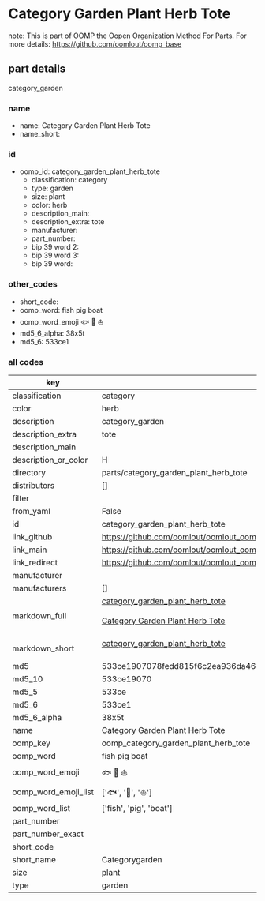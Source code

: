 # Category Garden Plant Herb Tote  

note: This is part of OOMP the Oopen Organization Method For Parts. For more details: https://github.com/oomlout/oomp_base

##  part details
  



category_garden



### name
* name: Category Garden Plant Herb Tote
* name_short: 
### id
* oomp_id: category_garden_plant_herb_tote
  * classification: category
  * type: garden
  * size: plant
  * color: herb
  * description_main: 
  * description_extra: tote
  * manufacturer: 
  * part_number: 
  * bip 39 word 2: 
  * bip 39 word 3: 
  * bip 39 word: 

### other_codes
* short_code: 
* oomp_word: fish pig boat
* oomp_word_emoji :fish: :pig: :boat:
* md5_6_alpha: 38x5t
* md5_6: 533ce1









### all codes 
| key | value |  
| --- | --- |  
| classification | category |  
| color | herb |  
| description | category_garden |  
| description_extra | tote |  
| description_main |  |  
| description_or_color | H  |  
| directory | parts/category_garden_plant_herb_tote |  
| distributors | [] |  
| filter |  |  
| from_yaml | False |  
| id | category_garden_plant_herb_tote |  
| link_github | https://github.com/oomlout/oomlout_oomp_version_1_messy/tree/main/parts/category_garden_plant_herb_tote |  
| link_main | https://github.com/oomlout/oomlout_oomp_version_1_messy/tree/main/parts/category_garden_plant_herb_tote |  
| link_redirect | https://github.com/oomlout/oomlout_oomp_version_1_messy/tree/main/parts/category_garden_plant_herb_tote |  
| manufacturer |  |  
| manufacturers | [] |  
| markdown_full | [category_garden_plant_herb_tote](none)<br>[](none)<br>[Category Garden Plant Herb Tote](none)<br><br> |  
| markdown_short | [category_garden_plant_herb_tote](none)<br><br> |  
| md5 | 533ce1907078fedd815f6c2ea936da46 |  
| md5_10 | 533ce19070 |  
| md5_5 | 533ce |  
| md5_6 | 533ce1 |  
| md5_6_alpha | 38x5t |  
| name | Category Garden Plant Herb Tote |  
| oomp_key | oomp_category_garden_plant_herb_tote |  
| oomp_word | fish pig boat |  
| oomp_word_emoji | :fish: :pig: :boat: |  
| oomp_word_emoji_list | [':fish:', ':pig:', ':boat:'] |  
| oomp_word_list | ['fish', 'pig', 'boat'] |  
| part_number |  |  
| part_number_exact |  |  
| short_code |  |  
| short_name | Categorygarden |  
| size | plant |  
| type | garden |  
